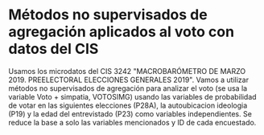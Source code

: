 # Métodos no supervisados de agregación aplicados al voto con datos del CIS 
Usamos los microdatos del CIS 3242 "MACROBARÓMETRO DE MARZO 2019. PREELECTORAL ELECCIONES GENERALES 2019".
Vamos a utilizar métodos no supervisados de agregación para analizar el voto (se usa la variable Voto + simpatia, VOTOSIMG) usando las variables de probabilidad de votar en las siguientes elecciones (P28A), la autoubicacion ideologia (P19) y la edad del entrevistado (P23) como variables independientes. 
Se reduce la base a solo las variables mencionados y ID de cada encuestado.
